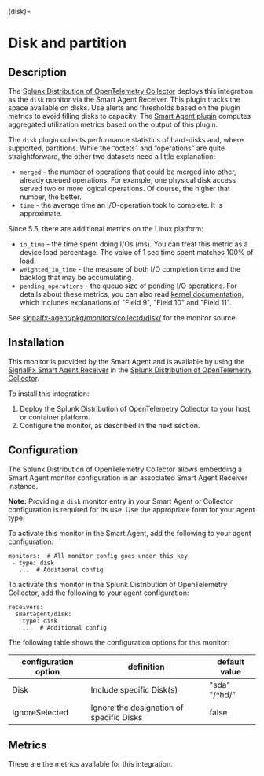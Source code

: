 (disk)=

# Disk and partition

<meta name="description" content="Documentation on the disk monitor">


## Description

The [Splunk Distribution of OpenTelemetry Collector](https://github.com/signalfx/splunk-otel-collector) deploys this integration as the `disk` monitor  via the Smart Agent Receiver. This plugin tracks the space available on disks. Use alerts and thresholds based on the plugin metrics to avoid filling disks to capacity.  The [Smart Agent plugin](https://github.com/signalfx/integrations/tree/master/signalfx-metadata) computes aggregated utilization metrics based on the output of this plugin.

The `disk` plugin collects performance statistics of hard-disks and, where supported, partitions. While the “octets” and “operations” are quite straightforward, the other two datasets need a little explanation:

 * `merged` - the number of operations that could be merged into other, already queued operations. For example, one physical disk access served two or more logical operations. Of course, the higher that number, the better.
 * `time` - the average time an I/O-operation took to complete. It is approximate.
 
 Since 5.5, there are additional metrics on the Linux platform:
 * `io_time` - the time spent doing I/Os (ms). You can treat this metric as a device load percentage. The value of 1 sec time spent matches 100% of load.
 * `weighted_io_time` - the measure of both I/O completion time and the backlog that may be accumulating.
 * `pending_operations` - the queue size of pending I/O operations.
For details about these metrics, you can also read [kernel documentation](https://www.kernel.org/doc/Documentation/iostats.txt), which includes explanations of "Field 9", "Field 10" and "Field 11".

See [signalfx-agent/pkg/monitors/collectd/disk/](https://github.com/signalfx/signalfx-agent/tree/main/pkg/monitors/collectd/disk) for the monitor source.

<!--- 
This plugin requires:

| Software  | Version        |
|-----------|----------------|
| collectd  | 1.5+ |

--> 

## Installation

This monitor is provided by the Smart Agent and is available by using the [SignalFx Smart Agent Receiver](https://github.com/signalfx/splunk-otel-collector/tree/main/internal/receiver/smartagentreceiver) in the [Splunk Distribution of OpenTelemetry Collector](https://github.com/signalfx/splunk-otel-collector). 

To install this integration:

1. Deploy the Splunk Distribution of OpenTelemetry Collector to your host or container platform.
2. Configure the monitor, as described in the next section.

## Configuration

The Splunk Distribution of OpenTelemetry Collector allows embedding a Smart Agent monitor configuration in an associated Smart Agent Receiver instance.

**Note:** Providing a `disk` monitor entry in your Smart Agent or Collector configuration is required for its use. Use the appropriate form for your agent type.

To activate this monitor in the Smart Agent, add the following to your agent configuration:
```
monitors:  # All monitor config goes under this key
 - type: disk
   ...  # Additional config
```

To activate this monitor in the Splunk Distribution of OpenTelemetry Collector, add the following to your agent configuration:

```
receivers:
  smartagent/disk:
    type: disk
    ...  # Additional config
```

The following table shows the configuration options for this monitor:

| configuration option | definition | default value |
| ---------------------|------------|---------------|
| Disk | Include specific Disk(s) | "sda" "/^hd/" |
| IgnoreSelected  | Ignore the designation of specific Disks | false |


## Metrics
These are the metrics available for this integration.

<div class="metrics-table" type="collectd-disk"  include="markdown"></div>
